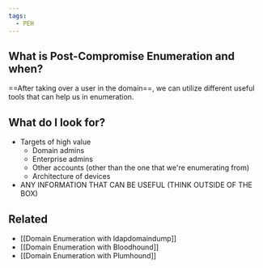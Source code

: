 ```yaml
---
tags:
  - PEH
---
```

## What is Post-Compromise Enumeration and when?
==After taking over a user in the domain==, we can utilize different useful tools that can help us in enumeration.
## What do I look for?
- Targets of high value
	- Domain admins
	- Enterprise admins
	- Other accounts (other than the one that we're enumerating from)
	- Architecture of devices
- ANY INFORMATION THAT CAN BE USEFUL (THINK OUTSIDE OF THE BOX)
## Related
- [[Domain Enumeration with ldapdomaindump]]
- [[Domain Enumeration with Bloodhound]]
- [[Domain Enumeration with Plumhound]]